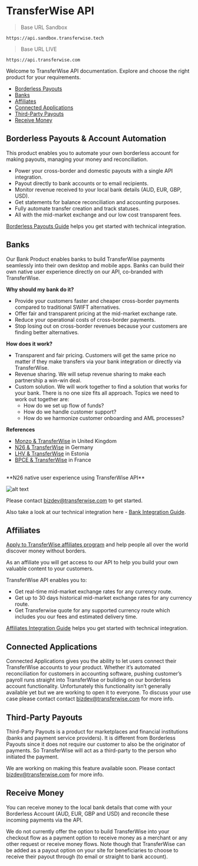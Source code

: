 # TransferWise API
> Base URL Sandbox

```shell
https://api.sandbox.transferwise.tech
```


> Base URL LIVE

```shell
https://api.transferwise.com
```

Welcome to TransferWise API documentation. Explore and choose the right product for your requirements. 

* [Borderless Payouts](#transferwise-api-borderless-payouts)                                           
* [Banks](#transferwise-api-banks)                                           
* [Affiliates](#transferwise-api-affiliates)                                           
* [Connected Applications](#transferwise-api-connected-applications)                                           
* [Third-Party Payouts](#transferwise-api-third-party-payouts)                                           
* [Receive Money](#transferwise-api-receive-money)


## Borderless Payouts & Account Automation
This product enables you to automate your own borderless account for making payouts, managing your money and reconciliation.

<ul>
  <li>Power your cross-border and domestic payouts with a single API integration.</li>
  <li>Payout directly to bank accounts or to email recipients.</li>
  <li>Monitor revenue received to your local bank details (AUD, EUR, GBP, USD).</li> 
  <li>Get statements for balance reconciliation and accounting purposes.</li>
  <li>Fully automate transfer creation and track statuses.</li>
  <li>All with the mid-market exchange and our low cost transparent fees.</li>
</ul>

[Borderless Payouts Guide](#borderless-payouts-guide) helps you get started with technical integration.



## Banks
Our Bank Product enables banks to build TransferWise payments seamlessly into their own desktop and mobile apps. 
Banks can build their own native user experience directly on our API, co-branded with TransferWise.

**Why should my bank do it?**

* Provide your customers faster and cheaper cross-border payments compared to traditional SWIFT alternatives.
* Offer fair and transparent pricing at the mid-market exchange rate.
* Reduce your operational costs of cross-border payments.
* Stop losing out on cross-border revenues because your customers are finding better alternatives.

**How does it work?**
<ul>
  <li>Transparent and fair pricing. Customers will get the same price no matter if they make transfers via your bank integration or directly via TransferWise.</li> 
  <li>Revenue sharing. We will setup revenue sharing to make each partnership a win-win deal.</li>
  <li>Custom solution. We will work together to find a solution that works for your bank. There is no one size fits all approach. Topics we need to work out together are:
    <ul>
      <li>How do we set up flow of funds? </li>
      <li>How do we handle customer support?</li>
      <li>How do we harmonize customer onboarding and AML processes? </li>
    </ul>  
  </li>
</ul>


**References**

* [Monzo & TransferWise](https://monzo.com/blog/2018/06/25/monzo-international-transfers) in United Kingdom 
* [N26 & TransferWise](https://n26.com/en-eu/transferwise) in Germany
* [LHV & TransferWise](https://www.lhv.ee/en/transferwise) in Estonia
* [BPCE & TransferWise](https://www.bankingtech.com/2018/06/bpce-natixis-and-transferwise-team-for-affordable-cross-border-remittances) in France

<br/>
**N26 native user experience using TransferWise API**

![alt text](https://image.ibb.co/m8kXTv/tw_n26_example.png "N26 User Experience")


Please contact bizdev@transferwise.com to get started.

Also take a look at our technical integration here - [Bank Integration Guide](#bank-integrations-guide).



## Affiliates

[Apply to TransferWise affiliates program](https://transferwise.com/partnerwise) and help people all over the world discover money without borders.

As an affiliate you will get access to our API to help you build your own valuable content to your customers.

TransferWise API enables you to:
<ul>
    <li>Get real-time mid-market exchange rates for any currency route.</li>
    <li>Get up to 30 days historical mid-market exchange rates for any currency route.</li>
    <li>Get Transferwise quote for any supported currency route which includes you our fees and estimated delivery time.</li>
</ul>

[Affiliates Integration Guide](#affiliates-integration-guide) helps you get started with technical integration.
  


  
## Connected Applications
Connected Applications gives you the ability to let users connect their TransferWise accounts to your product. Whether it’s automated reconciliation for customers in accounting software, pushing customer’s payroll runs straight into TransferWise or building on our borderless account functionality.
Unfortunately this functionality isn’t generally available yet but we are working to open it to everyone. To discuss your use case please contact contact bizdev@transferwise.com for more info.




## Third-Party Payouts
Third-Party Payouts is a product for marketplaces and financial institutions (banks and payment service providers).
It is different from Borderless Payouts since it does not require our customer to also be the originator of payments. 
So TransferWise will act as a third-party to the person who initiated the payment.  

We are working on making this feature available soon. Please contact bizdev@transferwise.com for more info.  



## Receive Money
You can receive money to the local bank details that come with your Borderless Account (AUD, EUR, GBP and USD) and reconcile these incoming payments via the API. 
 
We do not currently offer the option to build TransferWise into your checkout flow as a payment option to receive money as a merchant or any other request or receive money flows. Note though that TransferWise can be added as a payout option on your site for beneficiaries to choose to receive their payout through (to email or straight to bank account).



